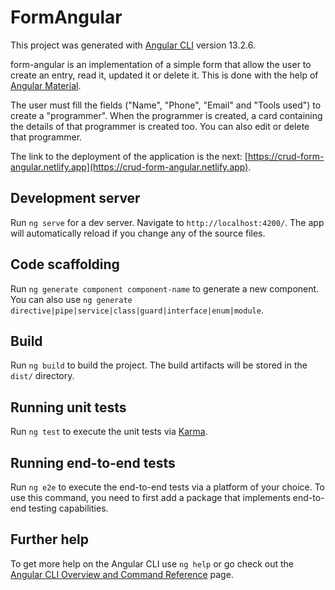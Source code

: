 # FormAngular

This project was generated with [Angular CLI](https://github.com/angular/angular-cli) version 13.2.6.

form-angular is an implementation of a simple form that allow the user to create an entry, read it, updated it or delete it. This is done with the help of [Angular Material](https://material.angular.io).

The user must fill the fields ("Name", "Phone", "Email" and "Tools used") to create a "programmer". When the programmer is created, a card containing the details of that programmer is created too. You can also edit or delete that programmer.

The link to the deployment of the application is the next: [https://crud-form-angular.netlify.app](https://crud-form-angular.netlify.app).

## Development server

Run `ng serve` for a dev server. Navigate to `http://localhost:4200/`. The app will automatically reload if you change any of the source files.

## Code scaffolding

Run `ng generate component component-name` to generate a new component. You can also use `ng generate directive|pipe|service|class|guard|interface|enum|module`.

## Build

Run `ng build` to build the project. The build artifacts will be stored in the `dist/` directory.

## Running unit tests

Run `ng test` to execute the unit tests via [Karma](https://karma-runner.github.io).

## Running end-to-end tests

Run `ng e2e` to execute the end-to-end tests via a platform of your choice. To use this command, you need to first add a package that implements end-to-end testing capabilities.

## Further help

To get more help on the Angular CLI use `ng help` or go check out the [Angular CLI Overview and Command Reference](https://angular.io/cli) page.
